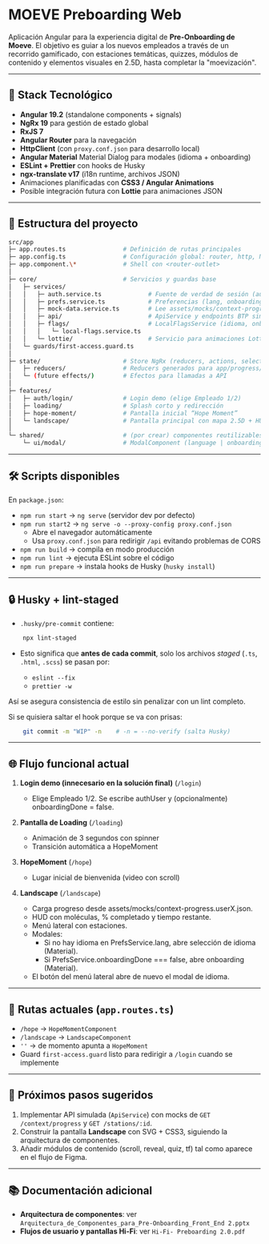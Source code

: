 # MOEVE Preboarding Web

Aplicación Angular para la experiencia digital de **Pre-Onboarding de Moeve**.
El objetivo es guiar a los nuevos empleados a través de un recorrido gamificado, con estaciones temáticas, quizzes, módulos de contenido y elementos visuales en 2.5D, hasta completar la "moevización".

---

## 🚀 Stack Tecnológico

- **Angular 19.2** (standalone components + signals)
- **NgRx 19** para gestión de estado global
- **RxJS 7**
- **Angular Router** para la navegación
- **HttpClient** (con `proxy.conf.json` para desarrollo local)
- **Angular Material** Material Dialog para modales (idioma + onboarding)
- **ESLint + Prettier** con hooks de Husky
- **ngx-translate v17** (i18n runtime, archivos JSON)
- Animaciones planificadas con **CSS3 / Angular Animations**
- Posible integración futura con **Lottie** para animaciones JSON

---

## 📂 Estructura del proyecto
```bash
src/app
├─ app.routes.ts                # Definición de rutas principales
├─ app.config.ts                # Configuración global: router, http, NgRx store
├─ app.component.\*             # Shell con <router-outlet>
│
├─ core/                        # Servicios y guardas base
│   ├─ services/
│   │   ├─ auth.service.ts             # Fuente de verdad de sesión (authUser en localStorage)
│   │   ├─ prefs.service.ts            # Preferencias (lang, onboardingDone)
│   │   ├─ mock-data.service.ts        # Lee assets/mocks/context-progress.userX.json
│   │   ├─ api/                        # ApiService y endpoints BTP simulados
│   │   ├─ flags/                      # LocalFlagsService (idioma, onboarding, userId)
│   │   │   └─ local-flags.service.ts
│   │   └─ lottie/                     # Servicio para animaciones Lottie (stub)
│   └─ guards/first-access.guard.ts
│
├─ state/                       # Store NgRx (reducers, actions, selectors)
│   ├─ reducers/                # Reducers generados para app/progress/stations/modules
│   └─ (future effects/)        # Efectos para llamadas a API
│
├─ features/
│   ├─ auth/login/              # Login demo (elige Empleado 1/2)
│   ├─ loading/                 # Splash corto y redirección
│   ├─ hope-moment/             # Pantalla inicial “Hope Moment”
│   └─ landscape/               # Pantalla principal con mapa 2.5D + HUD + menú lateral
│
└─ shared/                      # (por crear) componentes reutilizables
    └─ ui/modal/                # ModalComponent (language | onboarding) con Angular Material
```

---

## 🛠️ Scripts disponibles

En `package.json`:

- `npm run start` → `ng serve` (servidor dev por defecto)
- `npm run start2` → `ng serve -o --proxy-config proxy.conf.json`
  - Abre el navegador automáticamente
  - Usa `proxy.conf.json` para redirigir `/api` evitando problemas de CORS
- `npm run build` → compila en modo producción
- `npm run lint` → ejecuta ESLint sobre el código
- `npm run prepare` → instala hooks de Husky (`husky install`)

---

## 🔒 Husky + lint-staged

- `.husky/pre-commit` contiene:
```bash
    npx lint-staged
```

* Esto significa que **antes de cada commit**, solo los archivos *staged* (`.ts`, `.html`, `.scss`) se pasan por:

  * `eslint --fix`
  * `prettier -w`

Así se asegura consistencia de estilo sin penalizar con un lint completo.

Si se quisiera saltar el hook porque se va con prisas:
```bash
    git commit -m "WIP" -n    # -n = --no-verify (salta Husky)
```

---

## 🌐 Flujo funcional actual

1. **Login demo (innecesario en la solución final)** (`/login`)

   * Elige Empleado 1/2. Se escribe authUser y (opcionalmente) onboardingDone = false.

2. **Pantalla de Loading** (`/loading`)

   * Animación de 3 segundos con spinner
   * Transición automática a HopeMoment

3. **HopeMoment** (`/hope`)

   * Lugar inicial de bienvenida  (video con scroll)

4. **Landscape** (`/landscape`)

   * Carga progreso desde assets/mocks/context-progress.userX.json.
   * HUD con moléculas, % completado y tiempo restante.
   * Menú lateral con estaciones.
   * Modales:
      * Si no hay idioma en PrefsService.lang, abre selección de idioma (Material).
      * Si PrefsService.onboardingDone === false, abre onboarding (Material).
   * El botón del menú lateral abre de nuevo el modal de idioma.

---

## 📌 Rutas actuales (`app.routes.ts`)

* `/hope` → `HopeMomentComponent`
* `/landscape` → `LandscapeComponent`
* `''` → de momento apunta a `HopeMoment`
* Guard `first-access.guard` listo para redirigir a `/login` cuando se implemente

---

## 🔮 Próximos pasos sugeridos

1. Implementar API simulada (`ApiService`) con mocks de `GET /context/progress` y `GET /stations/:id`.
2. Construir la pantalla **Landscape** con SVG + CSS3, siguiendo la arquitectura de componentes.
3. Añadir módulos de contenido (scroll, reveal, quiz, tf) tal como aparece en el flujo de Figma.

---

## 📚 Documentación adicional

* **Arquitectura de componentes**: ver `Arquitectura_de_Componentes_para_Pre-Onboarding_Front_End 2.pptx`
* **Flujos de usuario y pantallas Hi-Fi**: ver `Hi-Fi- Preboarding 2.0.pdf`
